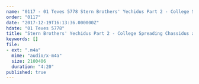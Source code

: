 ```yaml
---
name: "0117 - 01 Teves 5778 Stern Brothers' Yechidus Part 2 - College Spreading Chassidus and Growing a Beard"
order: "0117"
date: "2017-12-19T16:13:36.000000Z"
hdate: "01 Teves 5778"
title: "Stern Brothers' Yechidus Part 2 - College Spreading Chassidus and Growing a Beard"
keywords: []
file:
- ext: ".m4a"
  mime: "audio/x-m4a"
  size: 2100406
  duration: "4:20"
published: true
---
```


